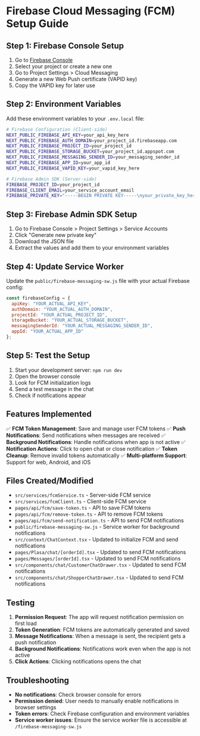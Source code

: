 # Firebase Cloud Messaging (FCM) Setup Guide

## Step 1: Firebase Console Setup

1. Go to [Firebase Console](https://console.firebase.google.com/)
2. Select your project or create a new one
3. Go to Project Settings > Cloud Messaging
4. Generate a new Web Push certificate (VAPID key)
5. Copy the VAPID key for later use

## Step 2: Environment Variables

Add these environment variables to your `.env.local` file:

```bash
# Firebase Configuration (Client-side)
NEXT_PUBLIC_FIREBASE_API_KEY=your_api_key_here
NEXT_PUBLIC_FIREBASE_AUTH_DOMAIN=your_project_id.firebaseapp.com
NEXT_PUBLIC_FIREBASE_PROJECT_ID=your_project_id
NEXT_PUBLIC_FIREBASE_STORAGE_BUCKET=your_project_id.appspot.com
NEXT_PUBLIC_FIREBASE_MESSAGING_SENDER_ID=your_messaging_sender_id
NEXT_PUBLIC_FIREBASE_APP_ID=your_app_id
NEXT_PUBLIC_FIREBASE_VAPID_KEY=your_vapid_key_here

# Firebase Admin SDK (Server-side)
FIREBASE_PROJECT_ID=your_project_id
FIREBASE_CLIENT_EMAIL=your_service_account_email
FIREBASE_PRIVATE_KEY="-----BEGIN PRIVATE KEY-----\nyour_private_key_here\n-----END PRIVATE KEY-----\n"
```

## Step 3: Firebase Admin SDK Setup

1. Go to Firebase Console > Project Settings > Service Accounts
2. Click "Generate new private key"
3. Download the JSON file
4. Extract the values and add them to your environment variables

## Step 4: Update Service Worker

Update the `public/firebase-messaging-sw.js` file with your actual Firebase config:

```javascript
const firebaseConfig = {
  apiKey: "YOUR_ACTUAL_API_KEY",
  authDomain: "YOUR_ACTUAL_AUTH_DOMAIN",
  projectId: "YOUR_ACTUAL_PROJECT_ID",
  storageBucket: "YOUR_ACTUAL_STORAGE_BUCKET",
  messagingSenderId: "YOUR_ACTUAL_MESSAGING_SENDER_ID",
  appId: "YOUR_ACTUAL_APP_ID"
};
```

## Step 5: Test the Setup

1. Start your development server: `npm run dev`
2. Open the browser console
3. Look for FCM initialization logs
4. Send a test message in the chat
5. Check if notifications appear

## Features Implemented

✅ **FCM Token Management**: Save and manage user FCM tokens
✅ **Push Notifications**: Send notifications when messages are received
✅ **Background Notifications**: Handle notifications when app is not active
✅ **Notification Actions**: Click to open chat or close notification
✅ **Token Cleanup**: Remove invalid tokens automatically
✅ **Multi-platform Support**: Support for web, Android, and iOS

## Files Created/Modified

- `src/services/fcmService.ts` - Server-side FCM service
- `src/services/fcmClient.ts` - Client-side FCM service
- `pages/api/fcm/save-token.ts` - API to save FCM tokens
- `pages/api/fcm/remove-token.ts` - API to remove FCM tokens
- `pages/api/fcm/send-notification.ts` - API to send FCM notifications
- `public/firebase-messaging-sw.js` - Service worker for background notifications
- `src/context/ChatContext.tsx` - Updated to initialize FCM and send notifications
- `pages/Plasa/chat/[orderId].tsx` - Updated to send FCM notifications
- `pages/Messages/[orderId].tsx` - Updated to send FCM notifications
- `src/components/chat/CustomerChatDrawer.tsx` - Updated to send FCM notifications
- `src/components/chat/ShopperChatDrawer.tsx` - Updated to send FCM notifications

## Testing

1. **Permission Request**: The app will request notification permission on first load
2. **Token Generation**: FCM tokens are automatically generated and saved
3. **Message Notifications**: When a message is sent, the recipient gets a push notification
4. **Background Notifications**: Notifications work even when the app is not active
5. **Click Actions**: Clicking notifications opens the chat

## Troubleshooting

- **No notifications**: Check browser console for errors
- **Permission denied**: User needs to manually enable notifications in browser settings
- **Token errors**: Check Firebase configuration and environment variables
- **Service worker issues**: Ensure the service worker file is accessible at `/firebase-messaging-sw.js`

